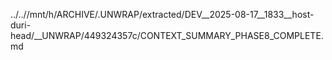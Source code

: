 ../..//mnt/h/ARCHIVE/.UNWRAP/extracted/DEV__2025-08-17__1833__host-duri-head/__UNWRAP/449324357c/CONTEXT_SUMMARY_PHASE8_COMPLETE.md